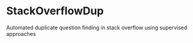 # StackOverflowDup
Automated duplicate question finding in stack overflow using supervised  approaches
